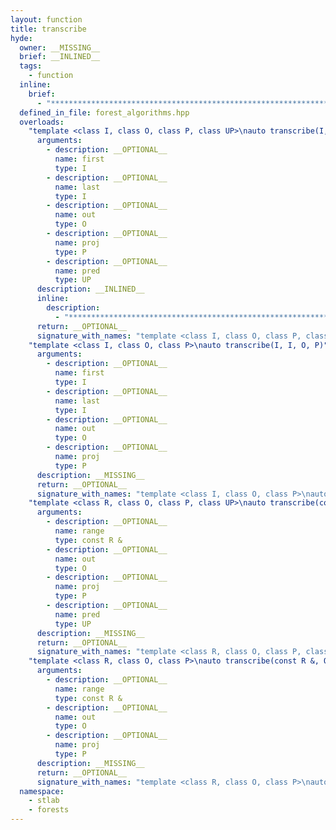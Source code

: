 ```yaml
---
layout: function
title: transcribe
hyde:
  owner: __MISSING__
  brief: __INLINED__
  tags:
    - function
  inline:
    brief:
      - "***********************************************************************************************"
  defined_in_file: forest_algorithms.hpp
  overloads:
    "template <class I, class O, class P, class UP>\nauto transcribe(I, I, O, P, UP)":
      arguments:
        - description: __OPTIONAL__
          name: first
          type: I
        - description: __OPTIONAL__
          name: last
          type: I
        - description: __OPTIONAL__
          name: out
          type: O
        - description: __OPTIONAL__
          name: proj
          type: P
        - description: __OPTIONAL__
          name: pred
          type: UP
      description: __INLINED__
      inline:
        description:
          - "***********************************************************************************************"
      return: __OPTIONAL__
      signature_with_names: "template <class I, class O, class P, class UP>\nauto transcribe(I first, I last, O out, P proj, UP pred)"
    "template <class I, class O, class P>\nauto transcribe(I, I, O, P)":
      arguments:
        - description: __OPTIONAL__
          name: first
          type: I
        - description: __OPTIONAL__
          name: last
          type: I
        - description: __OPTIONAL__
          name: out
          type: O
        - description: __OPTIONAL__
          name: proj
          type: P
      description: __MISSING__
      return: __OPTIONAL__
      signature_with_names: "template <class I, class O, class P>\nauto transcribe(I first, I last, O out, P proj)"
    "template <class R, class O, class P, class UP>\nauto transcribe(const R &, O, P, UP)":
      arguments:
        - description: __OPTIONAL__
          name: range
          type: const R &
        - description: __OPTIONAL__
          name: out
          type: O
        - description: __OPTIONAL__
          name: proj
          type: P
        - description: __OPTIONAL__
          name: pred
          type: UP
      description: __MISSING__
      return: __OPTIONAL__
      signature_with_names: "template <class R, class O, class P, class UP>\nauto transcribe(const R & range, O out, P proj, UP pred)"
    "template <class R, class O, class P>\nauto transcribe(const R &, O, P)":
      arguments:
        - description: __OPTIONAL__
          name: range
          type: const R &
        - description: __OPTIONAL__
          name: out
          type: O
        - description: __OPTIONAL__
          name: proj
          type: P
      description: __MISSING__
      return: __OPTIONAL__
      signature_with_names: "template <class R, class O, class P>\nauto transcribe(const R & range, O out, P proj)"
  namespace:
    - stlab
    - forests
---
```

